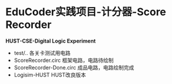 # EduCoder实践项目-计分器-Score Recorder
**HUST-CSE-Digital Logic Experiment**

- test/..                各关卡测试用电路  
- ScoreRecorder.circ      框架电路，电路待绘制  
- ScoreRecorder-Done.circ 成品电路，电路绘制完成  
- Logisim-HUST            HUST改良版本  
